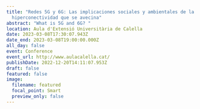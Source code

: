 ```yaml
---
title: "Redes 5G y 6G: Las implicaciones sociales y ambientales de la
  hiperconectividad que se avecina"
abstract: "What is 5G and 6G? "
location: Aula d'Extensió Universitària de Calella
date: 2023-03-08T17:30:07.943Z
date_end: 2023-03-08T19:00:00.000Z
all_day: false
event: Conference
event_url: http://www.aulacalella.cat/
publishDate: 2022-12-20T14:11:07.953Z
draft: false
featured: false
image:
  filename: featured
  focal_point: Smart
  preview_only: false
---
```

